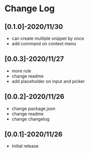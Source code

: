 # Change Log

## [0.1.0]-2020/11/30

- can create multiple snippet by once
- add command on context menu

## [0.0.3]-2020/11/27

- more rule
- change readme
- add placeholder on input and picker

## [0.0.2]-2020/11/26

- change package.json
- change readme
- change changelog

## [0.0.1]-2020/11/26

- Initial release
